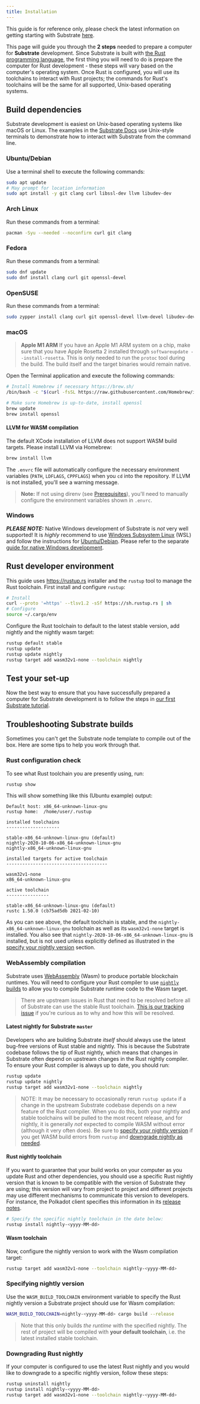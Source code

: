 ```yaml
---
title: Installation
---
```


This guide is for reference only, please check the latest information on getting starting with Substrate 
[here](https://docs.substrate.io/main-docs/install/).

This page will guide you through the **2 steps** needed to prepare a computer for **Substrate** development.
Since Substrate is built with [the Rust programming language](https://www.rust-lang.org/), the first
thing you will need to do is prepare the computer for Rust development - these steps will vary based
on the computer's operating system. Once Rust is configured, you will use its toolchains to interact
with Rust projects; the commands for Rust's toolchains will be the same for all supported,
Unix-based operating systems.

## Build dependencies

Substrate development is easiest on Unix-based operating systems like macOS or Linux. The examples
in the [Substrate Docs](https://docs.substrate.io) use Unix-style terminals to demonstrate how to
interact with Substrate from the command line.

### Ubuntu/Debian

Use a terminal shell to execute the following commands:

```bash
sudo apt update
# May prompt for location information
sudo apt install -y git clang curl libssl-dev llvm libudev-dev
```

### Arch Linux

Run these commands from a terminal:

```bash
pacman -Syu --needed --noconfirm curl git clang
```

### Fedora

Run these commands from a terminal:

```bash
sudo dnf update
sudo dnf install clang curl git openssl-devel
```

### OpenSUSE

Run these commands from a terminal:

```bash
sudo zypper install clang curl git openssl-devel llvm-devel libudev-devel
```

### macOS

> **Apple M1 ARM**
> If you have an Apple M1 ARM system on a chip, make sure that you have Apple Rosetta 2
> installed through `softwareupdate --install-rosetta`. This is only needed to run the
> `protoc` tool during the build. The build itself and the target binaries would remain native.

Open the Terminal application and execute the following commands:

```bash
# Install Homebrew if necessary https://brew.sh/
/bin/bash -c "$(curl -fsSL https://raw.githubusercontent.com/Homebrew/install/master/install.sh)"

# Make sure Homebrew is up-to-date, install openssl
brew update
brew install openssl
```

#### LLVM for WASM compilation

The default XCode installation of LLVM does not support WASM build targets. Please install LLVM via Homebrew:

```bash
brew install llvm
```

The `.envrc` file will automatically configure the necessary environment variables (`PATH`, `LDFLAGS`, `CPPFLAGS`) when you `cd` into the repository. If LLVM is not installed, you'll see a warning message.

> **Note:** If not using direnv (see [Prerequisites](../README.md#prerequisites)), you'll need to manually configure the environment variables shown in `.envrc`.


### Windows

**_PLEASE NOTE:_** Native Windows development of Substrate is _not_ very well supported! It is _highly_
recommend to use [Windows Subsystem Linux](https://docs.microsoft.com/en-us/windows/wsl/install-win10)
(WSL) and follow the instructions for [Ubuntu/Debian](#ubuntudebian).
Please refer to the separate
[guide for native Windows development](https://docs.substrate.io/main-docs/install/windows/).

## Rust developer environment

This guide uses <https://rustup.rs> installer and the `rustup` tool to manage the Rust toolchain.
First install and configure `rustup`:

```bash
# Install
curl --proto '=https' --tlsv1.2 -sSf https://sh.rustup.rs | sh
# Configure
source ~/.cargo/env
```

Configure the Rust toolchain to default to the latest stable version, add nightly and the nightly wasm target:

```bash
rustup default stable
rustup update
rustup update nightly
rustup target add wasm32v1-none --toolchain nightly
```

## Test your set-up

Now the best way to ensure that you have successfully prepared a computer for Substrate
development is to follow the steps in [our first Substrate tutorial](https://docs.substrate.io/tutorials/v3/create-your-first-substrate-chain/).

## Troubleshooting Substrate builds

Sometimes you can't get the Substrate node template
to compile out of the box. Here are some tips to help you work through that.

### Rust configuration check

To see what Rust toolchain you are presently using, run:

```bash
rustup show
```

This will show something like this (Ubuntu example) output:

```text
Default host: x86_64-unknown-linux-gnu
rustup home:  /home/user/.rustup

installed toolchains
--------------------

stable-x86_64-unknown-linux-gnu (default)
nightly-2020-10-06-x86_64-unknown-linux-gnu
nightly-x86_64-unknown-linux-gnu

installed targets for active toolchain
--------------------------------------

wasm32v1-none
x86_64-unknown-linux-gnu

active toolchain
----------------

stable-x86_64-unknown-linux-gnu (default)
rustc 1.50.0 (cb75ad5db 2021-02-10)
```

As you can see above, the default toolchain is stable, and the
`nightly-x86_64-unknown-linux-gnu` toolchain as well as its `wasm32v1-none` target is installed.
You also see that `nightly-2020-10-06-x86_64-unknown-linux-gnu` is installed, but is not used unless explicitly defined as illustrated in the [specify your nightly version](#specifying-nightly-version)
section.

### WebAssembly compilation

Substrate uses [WebAssembly](https://webassembly.org) (Wasm) to produce portable blockchain
runtimes. You will need to configure your Rust compiler to use
[`nightly` builds](https://doc.rust-lang.org/book/appendix-07-nightly-rust.html) to allow you to
compile Substrate runtime code to the Wasm target.

> There are upstream issues in Rust that need to be resolved before all of Substrate can use the stable Rust toolchain.
> [This is our tracking issue](https://github.com/paritytech/substrate/issues/1252) if you're curious as to why and how this will be resolved.

#### Latest nightly for Substrate `master`

Developers who are building Substrate _itself_ should always use the latest bug-free versions of
Rust stable and nightly. This is because the Substrate codebase follows the tip of Rust nightly,
which means that changes in Substrate often depend on upstream changes in the Rust nightly compiler.
To ensure your Rust compiler is always up to date, you should run:

```bash
rustup update
rustup update nightly
rustup target add wasm32v1-none --toolchain nightly
```

> NOTE: It may be necessary to occasionally rerun `rustup update` if a change in the upstream Substrate
> codebase depends on a new feature of the Rust compiler. When you do this, both your nightly
> and stable toolchains will be pulled to the most recent release, and for nightly, it is
> generally _not_ expected to compile WASM without error (although it very often does).
> Be sure to [specify your nightly version](#specifying-nightly-version) if you get WASM build errors
> from `rustup` and [downgrade nightly as needed](#downgrading-rust-nightly).

#### Rust nightly toolchain

If you want to guarantee that your build works on your computer as you update Rust and other
dependencies, you should use a specific Rust nightly version that is known to be
compatible with the version of Substrate they are using; this version will vary from project to
project and different projects may use different mechanisms to communicate this version to
developers. For instance, the Polkadot client specifies this information in its
[release notes](https://github.com/paritytech/polkadot/releases).

```bash
# Specify the specific nightly toolchain in the date below:
rustup install nightly-<yyyy-MM-dd>
```

#### Wasm toolchain

Now, configure the nightly version to work with the Wasm compilation target:

```bash
rustup target add wasm32v1-none --toolchain nightly-<yyyy-MM-dd>
```

### Specifying nightly version

Use the `WASM_BUILD_TOOLCHAIN` environment variable to specify the Rust nightly version a Substrate
project should use for Wasm compilation:

```bash
WASM_BUILD_TOOLCHAIN=nightly-<yyyy-MM-dd> cargo build --release
```

> Note that this only builds _the runtime_ with the specified nightly. The rest of project will be
> compiled with **your default toolchain**, i.e. the latest installed stable toolchain.

### Downgrading Rust nightly

If your computer is configured to use the latest Rust nightly and you would like to downgrade to a
specific nightly version, follow these steps:

```bash
rustup uninstall nightly
rustup install nightly-<yyyy-MM-dd>
rustup target add wasm32v1-none --toolchain nightly-<yyyy-MM-dd>
```
